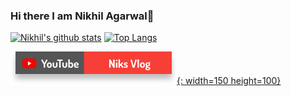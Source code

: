 ### Hi there I am Nikhil Agarwal👋

<!--
**ANikhilAgarwal/ANikhilAgarwal** is a ✨ _special_ ✨ repository because its `README.md` (this file) appears on your GitHub profile.

Here are some ideas to get you started:

- 🔭 I’m currently working on ...
- 🌱 I’m currently learning ...
- 👯 I’m looking to collaborate on ...
- 🤔 I’m looking for help with ...
- 💬 Ask me about ...
- 📫 How to reach me: ...
- 😄 Pronouns: ...
- ⚡ Fun fact: ...
-->


[![Nikhil's github stats](https://github-readme-stats.vercel.app/api?username=ANikhilAgarwal)](https://github.com/ANikhilAgarwal/github-readme-stats)
[![Top Langs](https://github-readme-stats.vercel.app/api/top-langs/?username=ANikhilAgarwal&layout=compact)](https://github.com/ANikhilAgarwal/github-readme-stats)

[![YouTube](https://raw.githubusercontent.com/ANikhilAgarwal/ANikhilAgarwal/master/badg/yt.svg){: width=150 height=100}](https://www.youtube.com/channel/UCO_2BWhBDrhW1rFa7CfsFMg)
